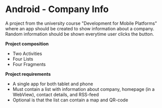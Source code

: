 # Android - Company Info

A project from the university course "Development for Mobile Platforms" where an app should be created to show information about a company.
Random information should be shown everytime  user clicks the button. 

**Project composition**
- Two Activities
- Four Lists
- Four Fragments

**Project requirements**
- A single app for both tablet and phone
- Must contain a list with information about company, homepage (in a WebView), contact details, and RSS-feed
- Optional is that the list can contain a map and QR-code
